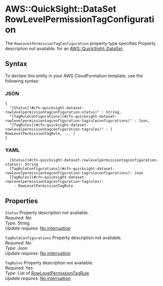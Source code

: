 # AWS::QuickSight::DataSet RowLevelPermissionTagConfiguration<a name="aws-properties-quicksight-dataset-rowlevelpermissiontagconfiguration"></a>

<a name="aws-properties-quicksight-dataset-rowlevelpermissiontagconfiguration-description"></a>The `RowLevelPermissionTagConfiguration` property type specifies Property description not available\. for an [AWS::QuickSight::DataSet](aws-resource-quicksight-dataset.md)\.

## Syntax<a name="aws-properties-quicksight-dataset-rowlevelpermissiontagconfiguration-syntax"></a>

To declare this entity in your AWS CloudFormation template, use the following syntax:

### JSON<a name="aws-properties-quicksight-dataset-rowlevelpermissiontagconfiguration-syntax.json"></a>

```
{
  "[Status](#cfn-quicksight-dataset-rowlevelpermissiontagconfiguration-status)" : String,
  "[TagRuleConfigurations](#cfn-quicksight-dataset-rowlevelpermissiontagconfiguration-tagruleconfigurations)" : Json,
  "[TagRules](#cfn-quicksight-dataset-rowlevelpermissiontagconfiguration-tagrules)" : [ RowLevelPermissionTagRule, ... ]
}
```

### YAML<a name="aws-properties-quicksight-dataset-rowlevelpermissiontagconfiguration-syntax.yaml"></a>

```
  [Status](#cfn-quicksight-dataset-rowlevelpermissiontagconfiguration-status): String
  [TagRuleConfigurations](#cfn-quicksight-dataset-rowlevelpermissiontagconfiguration-tagruleconfigurations): Json
  [TagRules](#cfn-quicksight-dataset-rowlevelpermissiontagconfiguration-tagrules): 
    - RowLevelPermissionTagRule
```

## Properties<a name="aws-properties-quicksight-dataset-rowlevelpermissiontagconfiguration-properties"></a>

`Status`  <a name="cfn-quicksight-dataset-rowlevelpermissiontagconfiguration-status"></a>
Property description not available\.  
*Required*: No  
*Type*: String  
*Update requires*: [No interruption](https://docs.aws.amazon.com/AWSCloudFormation/latest/UserGuide/using-cfn-updating-stacks-update-behaviors.html#update-no-interrupt)

`TagRuleConfigurations`  <a name="cfn-quicksight-dataset-rowlevelpermissiontagconfiguration-tagruleconfigurations"></a>
Property description not available\.  
*Required*: No  
*Type*: Json  
*Update requires*: [No interruption](https://docs.aws.amazon.com/AWSCloudFormation/latest/UserGuide/using-cfn-updating-stacks-update-behaviors.html#update-no-interrupt)

`TagRules`  <a name="cfn-quicksight-dataset-rowlevelpermissiontagconfiguration-tagrules"></a>
Property description not available\.  
*Required*: Yes  
*Type*: List of [RowLevelPermissionTagRule](aws-properties-quicksight-dataset-rowlevelpermissiontagrule.md)  
*Update requires*: [No interruption](https://docs.aws.amazon.com/AWSCloudFormation/latest/UserGuide/using-cfn-updating-stacks-update-behaviors.html#update-no-interrupt)
